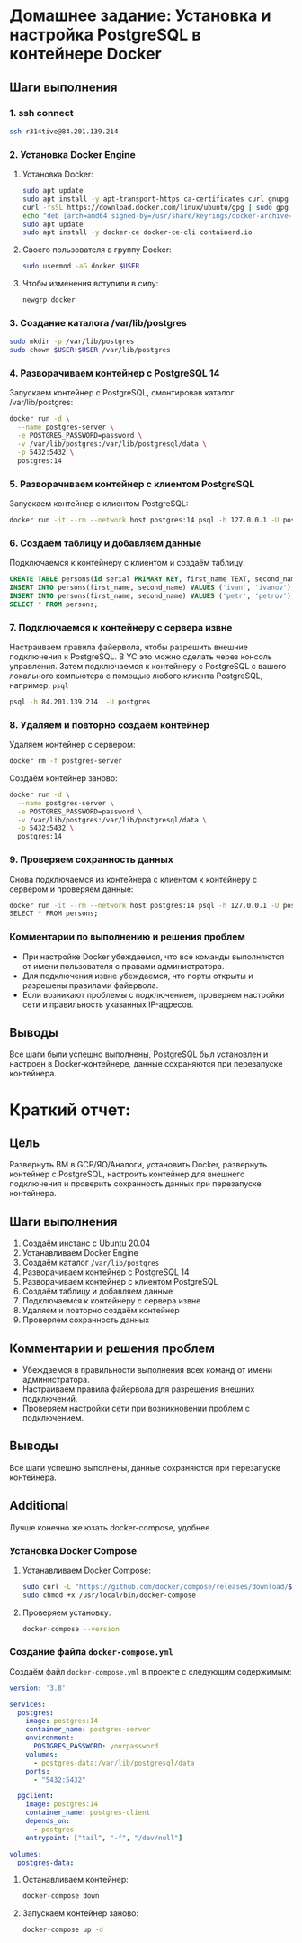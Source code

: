 # Домашнее задание: Установка и настройка PostgreSQL в контейнере Docker


## Шаги выполнения

### 1. ssh connect
```bash
ssh r314tive@84.201.139.214
```

### 2. Установка Docker Engine

1. Установка Docker:
   ```bash
   sudo apt update
   sudo apt install -y apt-transport-https ca-certificates curl gnupg lsb-release
   curl -fsSL https://download.docker.com/linux/ubuntu/gpg | sudo gpg --dearmor -o /usr/share/keyrings/docker-archive-keyring.gpg
   echo "deb [arch=amd64 signed-by=/usr/share/keyrings/docker-archive-keyring.gpg] https://download.docker.com/linux/ubuntu $(lsb_release -cs) stable" | sudo tee /etc/apt/sources.list.d/docker.list > /dev/null
   sudo apt update
   sudo apt install -y docker-ce docker-ce-cli containerd.io
   ```

2. Своего пользователя в группу Docker:
   ```bash
   sudo usermod -aG docker $USER
   ```

3. Чтобы изменения вступили в силу:
   ```bash
   newgrp docker
   ```

### 3. Создание каталога /var/lib/postgres

```bash
sudo mkdir -p /var/lib/postgres
sudo chown $USER:$USER /var/lib/postgres
```

### 4. Разворачиваем контейнер с PostgreSQL 14

Запускаем контейнер с PostgreSQL, смонтировав каталог /var/lib/postgres:
```bash
docker run -d \
  --name postgres-server \
  -e POSTGRES_PASSWORD=password \
  -v /var/lib/postgres:/var/lib/postgresql/data \
  -p 5432:5432 \
  postgres:14
```

### 5. Разворачиваем контейнер с клиентом PostgreSQL

Запускаем контейнер с клиентом PostgreSQL:
```bash
docker run -it --rm --network host postgres:14 psql -h 127.0.0.1 -U postgres
```

### 6. Создаём таблицу и добавляем данные

Подключаемся к контейнеру с клиентом и создаём таблицу:
```sql
CREATE TABLE persons(id serial PRIMARY KEY, first_name TEXT, second_name TEXT);
INSERT INTO persons(first_name, second_name) VALUES ('ivan', 'ivanov');
INSERT INTO persons(first_name, second_name) VALUES ('petr', 'petrov');
SELECT * FROM persons;
```

### 7. Подключаемся к контейнеру с сервера извне

Настраиваем правила файервола, чтобы разрешить внешние подключения к PostgreSQL. В YC это можно сделать через консоль управления. Затем подключаемся к контейнеру с PostgreSQL с вашего локального компьютера с помощью любого клиента PostgreSQL, например, `psql`

```bash
psql -h 84.201.139.214  -U postgres 
```

### 8. Удаляем и повторно создаём контейнер

Удаляем контейнер с сервером:
```bash
docker rm -f postgres-server
```

Создаём контейнер заново:
```bash
docker run -d \
  --name postgres-server \
  -e POSTGRES_PASSWORD=password \
  -v /var/lib/postgres:/var/lib/postgresql/data \
  -p 5432:5432 \
  postgres:14
```

### 9. Проверяем сохранность данных

Снова подключаемся из контейнера с клиентом к контейнеру с сервером и проверяем данные:
```bash
docker run -it --rm --network host postgres:14 psql -h 127.0.0.1 -U postgres
SELECT * FROM persons;
```

### Комментарии по выполнению и решения проблем

- При настройке Docker убеждаемся, что все команды выполняются от имени пользователя с правами администратора.
- Для подключения извне убеждаемся, что порты открыты и разрешены правилами файервола.
- Если возникают проблемы с подключением, проверяем настройки сети и правильность указанных IP-адресов.

## Выводы

Все шаги были успешно выполнены, PostgreSQL был установлен и настроен в Docker-контейнере, данные сохраняются при перезапуске контейнера.


# Краткий отчет:

## Цель
Развернуть ВМ в GCP/ЯО/Аналоги, установить Docker, развернуть контейнер с PostgreSQL, настроить контейнер для внешнего подключения и проверить сохранность данных при перезапуске контейнера.

## Шаги выполнения
1. Создаём инстанс с Ubuntu 20.04
2. Устанавливаем Docker Engine
3. Создаём каталог `/var/lib/postgres`
4. Разворачиваем контейнер с PostgreSQL 14
5. Разворачиваем контейнер с клиентом PostgreSQL
6. Создаём таблицу и добавляем данные
7. Подключаемся к контейнеру с сервера извне
8. Удаляем и повторно создаём контейнер
9. Проверяем сохранность данных

## Комментарии и решения проблем
- Убеждаемся в правильности выполнения всех команд от имени администратора.
- Настраиваем правила файервола для разрешения внешних подключений.
- Проверяем настройки сети при возникновении проблем с подключением.

## Выводы
Все шаги успешно выполнены, данные сохраняются при перезапуске контейнера.

## Additional 

Лучше конечно же юзать docker-compose, удобнее.

### Установка Docker Compose

1. Устанавливаем Docker Compose:
   ```bash
   sudo curl -L "https://github.com/docker/compose/releases/download/$(curl -s https://api.github.com/repos/docker/compose/releases/latest | grep -Po '(?<="tag_name": ")(v[0-9]+\.[0-9]+\.[0-9]+)')" -o /usr/local/bin/docker-compose
   sudo chmod +x /usr/local/bin/docker-compose
   ```

2. Проверяем установку:
   ```bash
   docker-compose --version
   ```

### Создание файла `docker-compose.yml`

Создаём файл `docker-compose.yml` в проекте с следующим содержимым:

```yaml
version: '3.8'

services:
  postgres:
    image: postgres:14
    container_name: postgres-server
    environment:
      POSTGRES_PASSWORD: yourpassword
    volumes:
      - postgres-data:/var/lib/postgresql/data
    ports:
      - "5432:5432"

  pgclient:
    image: postgres:14
    container_name: postgres-client
    depends_on:
      - postgres
    entrypoint: ["tail", "-f", "/dev/null"]

volumes:
  postgres-data:
```


1. Останавливаем контейнер:
   ```bash
   docker-compose down
   ```

2. Запускаем контейнер заново:
   ```bash
   docker-compose up -d
   ```
